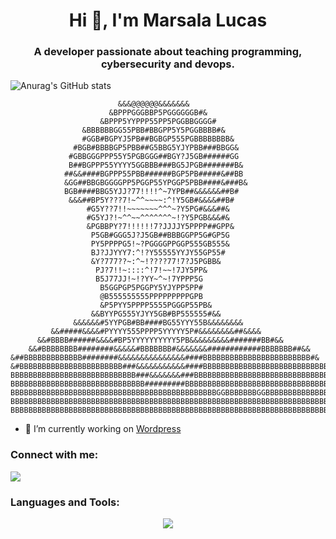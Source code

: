 <h1 align="center">Hi 👋, I'm Marsala Lucas</h1>
<h3 align="center">A developer passionate about teaching programming, cybersecurity and devops.</h3>


![Anurag's GitHub stats](https://github-readme-stats.vercel.app/api?username=LucasMarsala&theme=dark&show_icons=true)

                            &&&@@@@@@&&&&&&&                                                            
                          &BPPPGGGBBP5PGGGGGGB#&                                                        
                        &BPPP5YYPPP55PP5PGGBBGGGG#                                                      
                    &BBBBBBGG55PBB#BBGPP5Y5PGGBBBB#&                                                    
                    #GGB#BGPYJ5PB##BGBGP555PGBBBBBBBB&                                                  
                  #BGB#BBBBGP5PBB##G5BBG5YJYPBB###BBGG&                                                 
                 #GBBGGGPPP55Y5PGBGGG##BGY?J5GB######GG                                                 
                 B##BGPPP55YYYY5GGBBB###BG5JPGB#######B&                                                
                ##&&####BGPPP55PBB######BGP5PB#####&##BB                                                
                &GG##BBGBGGGGPP5PGGP55YPGGP5PBB####&###B&                                               
                BGB####BBG5YJJ?77!!!!^~7YPB##&&&&&&##B#                                                 
                 &&&##BP5Y???7!~^^~~~~:^!Y5GB#&&&&##B#                                                  
                     #G5Y??7!!~~~~~~~^^^~?Y5PG#&&&##&                                                   
                     #G5YJ?!~^^~~^^^^^^^~!?Y5PGB&&&#&                                                   
                     &PGBBPY?7!!!!!!7?JJJJY5PPPP##GPP&                                                  
                      P5GB#GGG5J?J5GB##BBBGGPP5G#GP5G                                                   
                      PY5PPPPG5!~?PGGGGPPGGP555GB555&                                                   
                      BJ?JJYYY7:^!?Y55555YYJY55GP55#                                                    
                      &Y?777??~:^~!????77!7?J5PGBB&                                                     
                       PJ?7!!~::::^!7!~~!7JY5PP&                                                        
                       B5J77JJ!~!?YY~^~!7YPPP5G                                                         
                        B5GGPGP5PGGPY5YJYPP5PP#                                                         
                        @B555555555PPPPPPPPPGPB                                                         
                        &P5PYY5PPPP5555PGGGP55PB&                                                       
                      &&BYYPG555YJYY5GB#BP555555#&&                                                     
                  &&&&&&#5YYPGB#BB####BG55YYY55B&&&&&&&&                                                
             &&#####&&&&#PYYYY555PPPP5YYYYY5P#&&&&&&&&##&&&&                                            
          &&#BBBB######&&&&#BP5YYYYYYYYYY5PB&&&&&&&&&#######BB#&&                                       
        &&#BBBBBBBB########&&&&&#BBBBBBB#&&&&&&&############BBBBBBB##&&                                 
    &##BBBBBBBBBBBBB########&&&&&&&&&&&&&&&####BBBBBBBBBBBBBBBBBBBBBBBB#&         
    &#BBBBBBBBBBBBBBBBBBBBBBB###&&&&&&&&&&&####BBBBBBBBBBBBBBBBBBBBBBBBBBBBB&                               
    BBBBBBBBBBBBBBBBBBBBBBBBBBBB###&&&&&&&###BBBBBBBBBBBBBBBBBBBBBBBBBBBBBBBBB#     
    BBBBBBBBBBBBBBBBBBBBBBBBBBBBBB#########BBBBBBBBBBBBBBBBBBBBBBBBBBBBBBBBBBB##                            
    BBBBBBBBBBBBBBBBBBBBBBBBBBBBBBBBBBBBBBBBBBBBBBGGBBBBBBBGGBBBBBBBBBBBBBBBB####                           
    BBBBBBBBBBBBBBBBBBBBBBBBBBBBBBBBBBBBBBBBBBBBBBBBBBBBBBBBBBBBBBBBBBBBBBBBBBB##&                          
    BBBBBBBBBBBBBBBBBBBBBBBBBBBBBBBBBBBBBBBBBBBBBBBBBBBBBBBBBBBBBBBBBBBBBBBBBBBB##&                         

- 🔭 I’m currently working on [Wordpress](https://github.com/LucasMarsala/Wordpress)

<h3 align="left">Connect with me:</h3>
<p align="left">
  <a href="https://www.linkedin.com/in/lucas-marsala/">
    <img src="https://skillicons.dev/icons?i=linkedin" />
  </a>
</p>

<h3 align="left">Languages and Tools:</h3>
<p align="center">
  <a href="https://skillicons.dev">
    <img src="https://skillicons.dev/icons?i=git,github,gitlab,postman,html,css,bootstrap,wordpress,javascript,nodejs,c,cpp,python,php,flutter,dart,postgresql,mysql,bash,docker,kubernetes,jenkins,atom,photoshop,illustrator,linux,linkedin,cmake,emacs,md," />
  </a>
</p>
